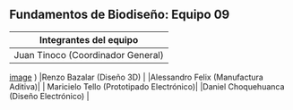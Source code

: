 ## Fundamentos de Biodiseño: Equipo 09
|    Integrantes del equipo            |   
| --------------------------------------------------------------------------------------------------------------------------------------------------------------------------------------|
| Juan Tinoco (Coordinador General) |
[image](blob:https://web.whatsapp.com/980c091a-47bb-44cd-88c3-2b30cc6df120)
)
|Renzo Bazalar (Diseño 3D)  |
|Alessandro Felix (Manufactura Aditiva)|
| Maricielo Tello (Prototipado Electrónico)|
|Daniel Choquehuanca (Diseño Electrónico) |
